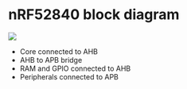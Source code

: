 # nRF52840 block diagram

![](https://infocenter.nordicsemi.com/topic/ps_nrf52840/chapters/blockdiagram/doc/image/block.nrf52840.svg)

- Core connected to AHB
- AHB to APB bridge
- RAM and GPIO connected to AHB
- Peripherals connected to APB